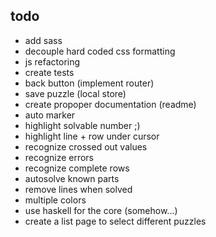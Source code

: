 todo
----
* add sass
* decouple hard coded css formatting
* js refactoring
* create tests
* back button (implement router)
* save puzzle (local store)
* create propoper documentation (readme)
* auto marker
* highlight solvable number ;)
* highlight line + row under cursor
* recognize crossed out values
* recognize errors
* recognize complete rows
* autosolve known parts
* remove lines when solved
* multiple colors
* use haskell for the core (somehow...)
* create a list page to select different puzzles
